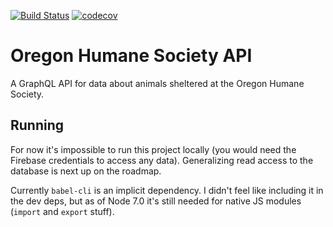 [![Build Status](https://travis-ci.org/joefraley/humane-society-api.svg?branch=master)](https://travis-ci.org/joefraley/humane-society-api) [![codecov](https://codecov.io/gh/joefraley/humane-society-api/branch/master/graph/badge.svg)](https://codecov.io/gh/joefraley/humane-society-api)

# Oregon Humane Society API
A GraphQL API for data about animals sheltered at the Oregon Humane Society.

## Running
For now it's impossible to run this project locally (you would need the Firebase credentials to access any data). Generalizing read access to the database is next up on the roadmap.

Currently `babel-cli` is an implicit dependency. I didn't feel like including it in the dev deps, but as of Node 7.0 it's still needed for native JS modules (`import` and `export` stuff).
